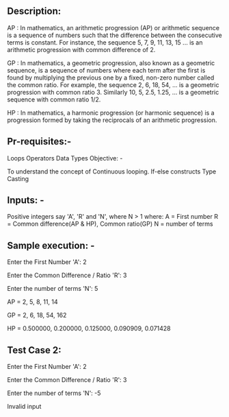 ## Description:

AP :
In mathematics, an arithmetic progression (AP) or arithmetic sequence is a sequence of numbers such that the difference between the consecutive terms is constant.
For instance, the sequence 5, 7, 9, 11, 13, 15 ... is an arithmetic progression with common difference of 2.

GP :
In mathematics, a geometric progression, also known as a geometric sequence, is a sequence of numbers where each term after the first is found by multiplying the previous one by a fixed, non-zero number called the common ratio.
For example, the sequence 2, 6, 18, 54, ... is a geometric progression with common ratio 3. Similarly 10, 5, 2.5, 1.25, ... is a geometric sequence with common ratio 1/2.

HP :
 In mathematics, a harmonic progression (or harmonic sequence) is a progression formed by taking the reciprocals of an arithmetic progression.

## Pr-requisites:-

Loops
Operators
Data Types
Objective: -

To understand the concept of
Continuous looping.
If-else constructs
Type Casting

## Inputs: -

Positive integers say 'A', 'R' and 'N', where N > 1
where:
A = First number
R = Common difference(AP & HP), Common ratio(GP)
N = number of terms

## Sample execution: -

Enter the First Number 'A': 2

Enter the Common Difference / Ratio 'R': 3

Enter the number of terms 'N': 5

AP = 2, 5, 8, 11, 14

GP = 2, 6, 18, 54, 162

HP = 0.500000, 0.200000, 0.125000, 0.090909, 0.071428

## Test Case 2:
Enter the First Number 'A': 2

Enter the Common Difference / Ratio 'R': 3

Enter the number of terms 'N': -5

Invalid input

